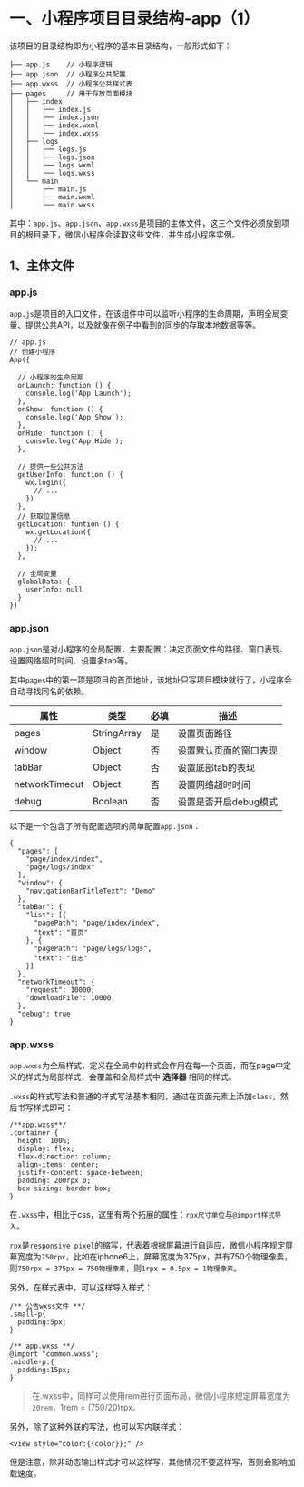# 一、小程序项目目录结构-app（1）

该项目的目录结构即为小程序的基本目录结构，一般形式如下：

    ├── app.js    // 小程序逻辑
    ├── app.json  // 小程序公共配置
    ├── app.wxss  // 小程序公共样式表
    ├── pages     // 用于存放页面模块
    │   ├── index
    │   │   ├── index.js
    │   │   ├── index.json
    │   │   ├── index.wxml
    │   │   └── index.wxss
    │   ├── logs
    │   │   ├── logs.js
    │   │   ├── logs.json
    │   │   ├── logs.wxml
    │   │   └── logs.wxss
    │   └── main
    │       ├── main.js
    │       ├── main.wxml
    │       └── main.wxss

其中：`app.js`、`app.json`、`app.wxss`是项目的主体文件，这三个文件必须放到项目的根目录下，微信小程序会读取这些文件，并生成小程序实例。

## 1、主体文件

### app.js

`app.js`是项目的入口文件，在该组件中可以监听小程序的生命周期，声明全局变量、提供公共API，以及就像在例子中看到的同步的存取本地数据等等。

    // app.js
    // 创建小程序
    App({

      // 小程序的生命周期
      onLaunch: function () {
        console.log('App Launch');
      },
      onShow: function () {
        console.log('App Show');
      },
      onHide: function () {
        console.log('App Hide');
      },

      // 提供一些公共方法
      getUserInfo: function () {
        wx.login({
          // ...
        })
      },
      // 获取位置信息
      getLocation: funtion () {
        wx.getLocation({
          // ...
        });
      },

      // 全局变量
      globalData: {
        userInfo: null
      }
    })

### app.json

`app.json`是对小程序的全局配置，主要配置：决定页面文件的路径、窗口表现、设置网络超时时间、设置多tab等。

其中`pages`中的第一项是项目的首页地址，该地址只写项目模块就行了，小程序会自动寻找同名的依赖。

| 属性 | 类型 | 必填 | 描述 |
| --- | --- | --- | --- |
| pages | StringArray | 是 | 设置页面路径 |
| window | Object | 否 | 设置默认页面的窗口表现 |
| tabBar | Object | 否 | 设置底部tab的表现 |
| networkTimeout | Object | 否 | 设置网络超时时间 |
| debug | Boolean | 否 | 设置是否开启debug模式 |

以下是一个包含了所有配置选项的简单配置`app.json`：

	{
	  "pages": [
	    "page/index/index",
	    "page/logs/index"
	  ],
	  "window": {
	    "navigationBarTitleText": "Demo"
	  },
	  "tabBar": {
	    "list": [{
	      "pagePath": "page/index/index",
	      "text": "首页"
	    }, {
	      "pagePath": "page/logs/logs",
	      "text": "日志"
	    }]
	  },
	  "networkTimeout": {
	    "request": 10000,
	    "downloadFile": 10000
	  },
	  "debug": true
	}

### app.wxss

`app.wxss`为全局样式，定义在全局中的样式会作用在每一个页面，而在page中定义的样式为局部样式，会覆盖和全局样式中 **选择器** 相同的样式。

`.wxss`的样式写法和普通的样式写法基本相同，通过在页面元素上添加`class`，然后书写样式即可：

	/**app.wxss**/
	.container {
	  height: 100%;
	  display: flex;
	  flex-direction: column;
	  align-items: center;
	  justify-content: space-between;
	  padding: 200rpx 0;
	  box-sizing: border-box;
	}

在`.wxss`中，相比于css，这里有两个拓展的属性：`rpx尺寸单位`与`@import样式导入`。

`rpx`是`responsive pixel`的缩写，代表着根据屏幕进行自适应，微信小程序规定屏幕宽度为`750rpx`，比如在iphone6上，屏幕宽度为375px，共有750个物理像素，则`750rpx = 375px = 750物理像素`，则`1rpx = 0.5px = 1物理像素`。

另外，在样式表中，可以这样导入样式：

	/** 公告wxss文件 **/
	.small-p{
	  padding:5px;
	}

	/** app.wxss **/
	@import "common.wxss";
	.middle-p:{
	  padding:15px;
	}

> 在.wxss中，同样可以使用rem进行页面布局，微信小程序规定屏幕宽度为`20rem`，1rem = (750/20)rpx。

另外，除了这种外联的写法，也可以写内联样式：

	<view style="color:{{color}};" />

但是注意，除非动态输出样式才可以这样写，其他情况不要这样写，否则会影响加载速度。
